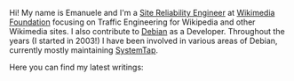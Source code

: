 Hi! My name is Emanuele and I'm a [Site Reliability
Engineer](https://en.wikipedia.org/wiki/Site_reliability_engineering) at
[Wikimedia Foundation](https://en.wikipedia.org/wiki/Wikimedia_Foundation)
focusing on Traffic Engineering for Wikipedia and other Wikimedia sites. I also
contribute to [Debian](https://www.debian.org/) as a Developer. Throughout the
years (I started in 2003!) I have been involved in various areas of Debian,
currently mostly maintaining
[SystemTap](https://sourceware.org/systemtap/wiki).

<!--
Some information that you might find interesting:

* [Projects on GitHub](https://github.com/ema)
* [My Wikimedia staff page](https://meta.wikimedia.org/wiki/User:ERocca_(WMF))
* [Debian packages overview](https://qa.debian.org/developer.php?login=ema@debian.org)
* [Stack Overflow](https://stackoverflow.com/users/91778/ema) and [Super User](http://superuser.com/users/144879/ema) profiles
* [LinkedIn](https://de.linkedin.com/in/emarocca/)
-->

Here you can find my latest writings:
